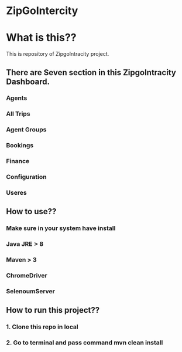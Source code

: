 # ZipGoIntercity
# What is this?? 
This is repository of ZipgoIntracity project.
## There are Seven section in this ZipgoIntracity Dashboard.
  ### Agents
  ### All Trips
  ### Agent Groups
  ### Bookings
  ### Finance
  ### Configuration
  ### Useres
  
  
## How to use??
### Make sure in your system have install 
### Java JRE > 8
### Maven > 3
### ChromeDriver
### SelenoumServer

## How to run this project??
### 1. Clone this repo in local
### 2. Go to terminal and pass command mvn clean install
